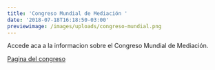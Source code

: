 ```yaml
---
title: 'Congreso Mundial de Mediación '
date: '2018-07-18T16:18:50-03:00'
previewimage: /images/uploads/congreso-mundial.png
---
```

 Accede aca a la informacion sobre el Congreso Mundial de Mediación. 

[Pagina del congreso](http://mundial.congresodemediacion.com/index.html)
